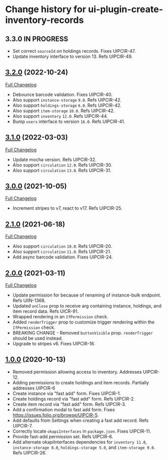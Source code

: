 # Change history for ui-plugin-create-inventory-records

## 3.3.0 IN PROGRESS

* Set correct `sourceId` on holdings records. Fixes UIPCIR-47.
* Update inventory interface to version 13. Refs UIPCIR-49.

## [3.2.0](https://github.com/folio-org/ui-plugin-create-inventory-records/tree/v3.2.0) (2022-10-24)
[Full Changelog](https://github.com/folio-org/ui-plugin-create-inventory-records/compare/v3.1.0...v3.2.0)

* Debounce barcode validation. Fixes UIPCIR-40.
* Also support `instance-storage` `9.0`. Refs UIPCIR-42.
* Also support `holdings-storage` `6.0`. Refs UIPCIR-42.
* Also support `item-storage` `10.0`. Refs UIPCIR-42.
* Also support `inventory` `12.0`. Refs UIPCIR-44.
* Bump `users` interface to version `16.0`. Refs UIPCIR-41.

## [3.1.0](https://github.com/folio-org/ui-plugin-create-inventory-records/tree/v3.1.0) (2022-03-03)
[Full Changelog](https://github.com/folio-org/ui-plugin-create-inventory-records/compare/v3.0.0...v3.1.0)

* Update mocha version. Refs UIPCIR-32.
* Also support `circulation` `12.0`. Refs UIPCIR-30.
* Also support `circulation` `13.0`. Refs UIPCIR-31.

## [3.0.0](https://github.com/folio-org/ui-plugin-create-inventory-records/tree/v3.0.0) (2021-10-05)
[Full Changelog](https://github.com/folio-org/ui-plugin-create-inventory-records/compare/v2.1.0...v3.0.0)

* Increment stripes to v7, react to v17. Refs UIPCIR-25.

## [2.1.0](https://github.com/folio-org/ui-plugin-create-inventory-records/tree/v2.1.0) (2021-06-18)
[Full Changelog](https://github.com/folio-org/ui-plugin-create-inventory-records/compare/v2.0.0...v2.1.0)

* Also support `circulation` `10.0`. Refs UIPCIR-20.
* Also support `circulation` `11.0`. Refs UIPCIR-21.
* Add async barcode validation. Fixes UIPCIR-24.

## [2.0.0](https://github.com/folio-org/ui-plugin-create-inventory-records/tree/v2.0.0) (2021-03-11)
[Full Changelog](https://github.com/folio-org/ui-plugin-create-inventory-records/compare/v1.0.0...v2.0.0)

* Update permission for because of renaming of instance-bulk endpoint. Refs UIIN-1368.
* Updated `onClose` prop to receive arg containing instance, holdings, and item record data. Refs UICR-91.
* Wrapped rendering in an `IfPermission` check.
* Added `renderTrigger` prop to customize trigger rendering within the `IfPermission` check.
* BREAKING CHANGE - Removed `buttonVisible` prop. `renderTrigger` should be used instead.
* Upgrade to stripes v6. Fixes UIPCIR-16.

## [1.0.0](https://github.com/folio-org/ui-plugin-create-inventory-records/tree/v1.0.0) (2020-10-13)

* Removed permission allowing access to inventory.  Addresses UIPCIR-12.
* Adding permissions to create holdings and item records.  Partially addresses UIPCIR-6
* Create instance via "fast add" form. Fixes UIPCIR-1.
* Create holdings record via "fast add" form. Refs UIPCIR-2.
* Create item record via "fast add" form. Refs UIPCIR-3.
* Add a confirmation modal to fast add form. Fixes https://issues.folio.org/browse/UIPCIR-5.
* Add defaults from Settings when creating a fast add record. Refs UIPCIR-7.
* Correctly locate `okapiInterfaces` in `package.json`. Fixes UIPCIR-11.
* Provide fast-add permission set. Refs UIPCIR-6.
* Add alternate okapiInterfaces dependencies for `inventory 11.0`, `instance-storage 8.0`, `holdings-storage 5.0`, and `item-storage 9.0`. Refs UIPCIR-26.

